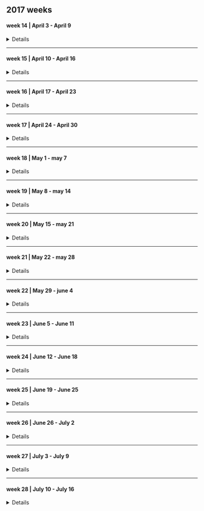 ## 2017 weeks

#### week 14 | April 3 - April 9

<details>

##### 2017, April 3 --- Monday

|Time | Glucose | Units | Comment|
|-------|------|-------|---------------|
|       |      |       | uneasy sleep  |
| 08:00 | 15.3 | 12 NR |               | 
| 11:00 |      |       |  soup         |
| 13:00 | 23.4 | 14 NR |               |
| 16:24 | 21   | 20 NR |               | 
| 21:00 |      |       | Salade, Rode Biet |
| 22:00 | 18   | 50 TJ |                   |

##### 2017, April 4 --- Tuesday

|Time | Glucose | Units | Comment|
|-------|-------|-------|---------------------|
|       |       |       | good sleep          |
| 08:15 | 9.7   | 10 NR |                     |
| 13:00 | 19.2  | 12 NR |                     |
| 1600  |       |       | bag of crisps/snack |
| 19:47 | 16.2  | 20 NR |                     |
| 22:00 |       | 50 TJ |                     |

##### 2017, April 5 --- Wednesday

|Time | Glucose | Units | Comment|
|-------|------|-------|---------|
| 08:15 | 11.5 | 12 NR |         |
| 13:00 | 18.2 | 14 NR |         |
| 16:00 |      |       | orange big  |
| 18:00 | 22.1 | 20 NR |             |
| 22:00 |      | 50 TJ | snack .. i don't know what |

##### 2017, April 6 --- Thursday

|Time | Glucose | Units | Comment|
|-----|--------|--------|-------------------------------------|
| 08:15 | 15.3 |  12 NR |                                     |
| 10:00 |      |        |  half big orange                    |
| 13:00 | 21   |  14 NR |                                     |
| 15:00 |      |        | granaat appel drink + casave crisps |
| 18:00 | 27.1 |  20 NR |                                     |
| 19:00 |      |        | juice                               |
| 22:00 | 22   |  50 TJ |                                     |

##### 2017, April 7 --- Friday

|Time | Glucose | Units | Comment|
|-----|---------|-------|--------|
| 8:30  | 11.5  | 12 NR |        | 
| 12:00 | 17.5  |  4 NR |        |
| 13:00 | ?     | 12 NR |        |
| 16:00 | 23.7  |  6 NR |               |
| 16:40 | 20 eh |       | early dinner  |
| 22:00 |       | 50 TJ |               | 

##### 2017, April 8 --- Saterday

|Time | Glucose | Units | Comment|
|-----|---------|-------|--------|
| 05:00 |       |       | 's nacht chocolade. (honger) |
| 08:00 | 17.0  | 14 NR |        | 
| 13:00 | 21.0  | 14 NR |        | 
| 15:30 | 21.0  |  6 NR |        |
| 18:00 | 21.0  | 22 NR |        |
| 22:00 |       | 54 TJ |        |

##### 2017, April 9 --- Sunday

|Time | Glucose | Units | Comment|
|-----|---------|-------|--------|
| 08:30 |  12.9 | 14 NR |        |
| 13:00 |  24.0 | 14 NR |        |
| 17:20 |  22.0 | 22 NR |        |
| 22:00 |  20.4 | 50 TJ |        |

</details>




---------------

#### week 15 | April 10 - April 16

<details>

##### 2017, April 10 --- Monday

|Time | Glucose | Units | Comment|
|-----|---------|-------|--------|
| 07:00 |       |       | not feeling ok |
| 08:00 | 12.7  | 14 NR |                |
| 10:00 |       |  6 NR |                |
| 13:00 | 19.7  | 14 NR | feeling OK     |
| 18:00 | 19.3  | 22 NR | feeling OK     |
| 20:00 |       |       | wit bolletje and sap |
| 22:00 |       |  6 NR |                |
| 22:00 |       | 50 TJ |                |


##### 2017, April 11 --- Tuesday

|Time | Glucose | Units | Comment|
|-----|---------|-------|--------|
| 06:00 |         |       | poor sleep  |
| 08:15 | 17.7    | 14 NR |             |
| 12:15 | 22.2    |  6 NR |           |
| 12:45 |         |       | lunch  |
| 13:15 |         | 14 NR |        |
| 15:00 |         |       | sandwhich |
| 17:15 | 27      | 22 NR |        |
| 19:50 | 20.1    |  6 NR |        |
| 22:10 | 16.4    | 50 TJ |        |

##### 2017, April 12 --- Wednesday

|Time | Glucose | Units | Comment|
|-----|---------|-------|--------|
| 08:15 | 9.3  | 14 NR |     |
| 12:20 | 21.7 |  6 NR |     |
| 13:00 |      | 14 NR |     |
| 13:00 |      |       | lunch      |
| 15:45 | 24.2 |  6 NR |            |
| 16:40 |      |       | cup a soup |
| 18:00 | 24   | 22 NR |            |
| 22:00 | 15.1 |  4 NR |            |
| 22:00 |      | 50 TJ |            |

##### 2017, April 13 --- Thursday

|Time | Glucose | Units | Comment|
|-----|---------|-------|--------|
| 08:15 |  14.1 | 16 NR |        |
| 11:45 | 23.9  |  6 NR |        |
| 12:45 | 24.6  | 16 NR |        |
| 14:20 |      |        | orange + 1/5 banana |
| 18:00 | 22.0 |  22 NR |        |
| 19:20 | 22.0 |        |        |
| 22:00 |      |  55 TJ |  per dienstdoende mdl arts |


##### 2017, April 14  --- Friday

|Time | Glucose | Units | Comment|
|-----|---------|-------|--------|
| 06:00 |       |       | poor sleep  |
| 08:15 | 10.0  | 14 NR |             |
| 11:30 | 24.4  |  6 NR |             |
| 18:00 | 22    | 22 NR |             |
| 22:00 | 23    |  6 NR |             |
| 22:00 |       | 55 TJ |             |

##### 2017, April 15 --- Saterday

|Time | Glucose | Units | Comment|
|-----|---------|-------|--------|
| 07:50 | 14.9  | 16 NR |        |
| 12:45 | 19.9  | 18 NR |        |
| 18:00 | 22.2  | 24 NR |        |
| 22:00 |       | 55 TJ |        |

##### 2017, April 16 --- Sunday

|Time | Glucose | Units | Comment|
|-----|---------|-------|--------|
|       |       |          |  slecht geslapen door hoest |
|       |       |          |  taai slijm                 |
| 07:20 |       |          |  hoest drank                |
| 08:20 | 12.6  |  16 NR   |                             |
| 13:00 | 15.1  |  16 NR   |                             |
| 18:35 | 19.2  |  24 NR   |                             |
| 22:00 | 27.3  |  7  NR   | net na sinas appelsap       |
| 22:00 |       |  55 TJ   |                             |

</details>

---------------

#### week 16 | April 17 - April 23

<details>

##### 2017, April 17 --- Monday

|Time | Glucose | Units | Comment|
|-----|---------|-------|--------|
| 03:20 |       |          |  hoest drank   |
| 08:20 | 13.3  |  14 NR   |                |
| 13:20 | 20.2  |  14 NR   |        |
| 17:30 | 25    |   8 NR   | misselijk na opstaan  |
| 18:30 |       |  22 NR   | niet misselijk meer   |
| 22:00 |       |  55 TJ   | voelt redelijk        | 

##### 2017, April 18 --- Tuesday

|Time | Glucose | Units | Comment|
|-----|---------|-------|--------|
| 07:45 | 12.9  | 16 NR |        |
| 12:30 | 23.2  |  4 NR | lunch  |
| 13:30 | 23.2  | 15 NR |        |
| 17:50 | 17    | 24 NR | diner  |
| 22:00 | 19    | 3 NR  |        |
| 22:00 |       | 56 TJ |        |

##### 2017, April 19 --- Wednesday

|Time | Glucose | Units | Comment|
|-------|------|--------|--------|
| 08:00 | 13.3 | 16 NR  |        |
| 12:15 | 19.0 |  4 NR 
| 13:20 |      | 14 NR 
| 18:00 |      | 22 NR  | diner |
| 21:00 |      |        | snack |
| 22:00 |      | 56 TJ  |       |
| 00:30 | 21   |  6 NR  |       |

##### 2017, April 20 --- Thursday

|Time | Glucose | Units | Comment|
|-------|------|--------|--------|
| 07:45 | 11.2  | 16 NR | hungry |
| 12:30 | 19.2  | 18 NR |        |
| 18:00 | 19.4  | 26 NR |        |
| 21:30 | 15.0  | 55 TJ |        |

##### 2017, April 21 --- Friday

|Time | Glucose | Units | Comment|
|-------|------|--------|------------------|
| 03:00 |      |        | hoest drank      |
| 08:15 | 14.9 | 16 NR  |                  |
| 13:00 | 27.  | 18 NR  | net na traplopen |
| 16:00 |      |        | mandarijn        |
| 16:25 | 26   |  8 NR  |                  |
| 19:00 | 19.0 | 26 NR  |                  |
| 22:00 |      | 55 TJ  |                  |

##### 2017, April 22 --- Saterday

|Time | Glucose | Units | Comment|
|-------|------|--------|------------------|
| 07:00 |      |        | good sleep       | 
| 08:00 | 8.5  | 14 NR  |                  |
| 12:45 | 26   | 19 NR  |                  |
| 16:30 | 24   |  8 NR  |                  |
| 18:00 |      | 22 NR  | dinner           |
| 22:00 | 16   |  3 NR  |                  |
| 22:00 |      | 55 TJ  |                  |

##### 2017, April 23 --- Sunday

|Time | Glucose | Units | Comment|
|-------|------|--------|------------------|
| 08:05 | 10.5 | 15 NR  |                  |
| 13:20 | 23   | 20 NR  | niet nuchter     |
| 18:20 | 21   | 26 NR  |                  |
| 22:00 | 20   |  4 NR  |                  |
| 22:00 |      | 55 TJ  |                  |

</details>

---------------

#### week 17 | April 24 - April 30

<details>

##### 2017, April 24 --- Monday

|Time | Glucose | Units | Comment|
|-------|------|--------|------------------|
| 08:00 | 8.5  |  14 NR |            |
| 12:45 | 19.0 |  18 NR |            |  
| 18:00 | 16.4 |  25 NR | diner      |
| 21:00 |      |        | snack      |
| 22:00 | 15.9 |  56 TJ | niet bij gespoten  |

##### 2017, April 25 --- Tuesday

|Time | Glucose | Units | Comment|
|-------|------|--------|------------------|
| 08:30 | 12.3 |  16 NR | wakker sinds 06:30 |
| 12:45 | 17   |  18 NR |                    |
| 17:45 | 16.2 |  26 NR | diner              |
| 19:45 | 16.4 |        |                    |
| 22:00 |      |  58 TJ | niet bij gespoten  |

##### 2017, April 26 --- Wednesday

|Time | Glucose | Units | Comment|
|-------|------|--------|------------------|
| 08:10 | 10.7 |  16 NR |   |
| 13:00 | 16.1 |  18 NR |   |
| 19:10 | 19   |  27 NR | laat diner        |
| 23:00 | --   |  58 TJ | niet bij gespoten |

##### 2017, April 27 --- Thursday

|Time | Glucose | Units | Comment|
|-------|------|--------|------------------|
| 08:20 | 10.9 | 16 NR  | gebroken nachtrust |
| 13:00 | 19.  | 19 NR  |                    |
| 17:15 | 20.  | 14 NR  | na sinasappel      |
| 21:00 |      | 10 NR  | laat diner         |
| 22:00 |      | 58 TJ  | niet bij gespoten  |

##### 2017, April 28 --- Friday

|Time | Glucose | Units | Comment|
|-------|------|--------|-------------------|
| 08:00 | 13.1 | 16 NR  |                   | 
| 13:00 |      | 20 NR  |                   |
| 18:10 | 17.2 | 29 NR  |                   |
| 22:00 | 19.2 | 62 TJ  | niet bij gespoten |
 
##### 2017, April 29 --- Saterday

|Time | Glucose | Units | Comment|
|-------|------|--------|-------------------|
| 08:00 | 10.9 | 18 NR  |                   |
| 13:00 | 19.0 | 20 NR  |                   |
| 18:00 | 20.2 | 29 NR  |                   |
| 22:20 |      | 62 TJ  | niet bij gespoten |

##### 2017, April 30 --- Sunday

|Time | Glucose | Units | Comment|
|-------|------|--------|------------------|
| 08:15 | 13.3 | 20 NR  |  + 2 NR          |
| 12:11 | 17.3 | 20 NR  |                  |
| 19.00 | 29.0 | 29 NR  | net na sap.      |
| 22:20 |      | 62 TJ  |                  |
| 22:20 |      |  4 NR  | wel bijgespoten  |

</details>

---------------

#### week 18 | May 1 - may 7

<details>

##### 2017, May 1 --- Monday

|Time | Glucose | Units | Comment|
|-------|------|--------|------------------|
| 08:15 | 8.8  | 18 NR  |                  |
| 13:30 |      | 20 NR  |                  |
| 18:00 |      | 29 NR  |                  |
| 22:20 | 22   | 62 TJ  | 6 NR bij         | 

##### 2017, May 2 --- Tuesday

|Time | Glucose | Units | Comment|
|-------|------|--------|------------------|
|       |      |        | neuropathic pain |
| 08:15 | 11.3 | 18 NR  |                  |
|       |      |        | rubbed nose, caused nose bleed |
| 12:40 | 21.2 | 20 NR  |                  |
| 18:20 |      | 29 NR  |                  |
| 22:30 | 21   | 62 TJ  | 6 NR bij         |

##### 2017, May 3 --- Wednesday

|Time | Glucose | Units | Comment|
|-------|------|--------|------------------|
| 8:20  | 11.5 | 20 NR  |                  |
| 10:20 |      |        | various eating, but feeling good | 
| 13:00 | 27   | 22 NR  |                  |
| 18:00 |      | 29 NR  |                  |
| 22:30 | 25   | 62 TJ  | 7 NR bij         |

##### 2017, May 4 --- Thursday

|Time | Glucose | Units | Comment|
|-------|------|--------|------------------|
| 08:10 | 10.3 | 18 NR  |                  |
| 12:20 |      | 22 NR  |                  |
| 18:00 | 20.1 | 29 NR  |                  |
| 22:20 | 25.8 | 62 TJ  | 8 NR  bij        |   

##### 2017, May 5 --- Friday

|Time | Glucose | Units | Comment|
|-------|------|--------|------------------|
| 08:10 | 13.3 | 20 NR  |                  |
| 13:10 | 18.3 | 20 NR  |                  |
|       |      |        | koek             |
| 18:10 |      | 31 NR  |                  |
| 22:20 |      | 62 TJ  | 6 NR bij         |

##### 2017, May 6 --- Saterday

|Time | Glucose | Units | Comment|
|-------|------|--------|------------------|
| 08:05 | 13.2 | 20 NR  |                  |
| 13:10 | 20.9 | 20 NR  |          |
| 18:10 |      | 29 NR  |          |
| 22:10 | 24.3 | 62 TJ  | 8 NR bij | 

##### 2017, May 7 --- Sunday

|Time | Glucose | Units | Comment|
|-------|------|--------|------------------|
| 08:00 | 14.3 |  22 NR | slecht geslapen  |
| 13:00 | 18.9 |  20 NR |                  |
| 17:30 | 20.4 |  29 NR |                  |
| 22:20 | 21.4 |  62 TJ | 6 NR bij         | 

</details>

---------------

#### week 19 | May 8 - may 14

<details>

##### 2017, May 8 --- Monday

|Time | Glucose | Units | Comment|
|-------|------|--------|------------------|
| 08:10 | 13.5 |  21 NR |                  |
| 13:40 | 22.1 |  22 NR |                  |
| 18:20 | 28   |  31 NR | net iets gegeten |
| 22:30 | 25.3 |   8 NR | late snack voor meting | 
|       |      |  62 TJ |                        |

##### 2017, May 9 --- Tuesday

|Time | Glucose | Units | Comment|
|-------|------|--------|------------------|
| 08:20 | 16.9 | 22 NR  | all een tijdje wakker |
| 13:00 | 22.2 | 24 NR  |                       |
| 18:00 |      | 29 NR  | niet geslapen sinds 13:00 |
| 23:30 | 21   |  6 NR  | 62 TJ                     |

##### 2017, May 10 --- Wednesday

|Time | Glucose | Units | Comment|
|-------|------|--------|------------------|
| 08:30 | 15.4 | 22 NR  | rechter b.been   |
| 13:50 | 26.2 | 24 NR  | buik (zuid)      |
| 18:10 | 25.5 | 31 NR  |                  |
| 22:10 | 19.7 |  4 NR  | 62 TJ            |

##### 2017, May 11 --- Thursday

|Time | Glucose | Units | Comment|
|-------|------|--------|------------------|
| 08:10 | 11.8 | 20 NR  |                  |
| 13:00 | 21   | 24 NR  |                  |
| 18:00 | 24   | 32 NR  |                  |
| 22:00 | 21   |  6 NR  | 62 TJ            |

##### 2017, May 12 --- Friday

|Time | Glucose | Units | Comment|
|-------|------|--------|------------------|
| 08:20 | 13.1 | 22 NR  |                  |
| 11.10 | 21.3 | 20 NR  |                  |
| 14:00 |      |        |  late lunch      |
| 18:15 | 24.5 | 32 NR  |  niet nuchter    |
| 22:20 | 22.6 |  8 NR  |  62 TJ           |

##### 2017, May 13 --- Saterday

|Time | Glucose | Units | Comment|
|-------|------|--------|-------------------------------|
| 08:10 | 15.1 | 24 NR  |                               |
| 13:00 | 21.2 | 25 NR  |                               |
| 15:00 |      |        | nieuws overlijden familie lid | 
| 18:00 | 29.2 | 32 NR  | na juice                      |
| 22:30 | 24.2 | 10 NR  | 62 TJ                         |

##### 2017, May 14 --- Sunday

|Time | Glucose | Units | Comment|
|-------|------|--------|-------------------------------|
|       |      |        | verjaardag, 60!               |
| 08:10 | 15.2 | 24 NR  |                               |
| 12:00 | 23.5 | 25 NR  |                               |  
| 13:00 |      |        | feest                         |
| 18:00 | 33   | 32 NR  |                               |  
| 22:20 | 22   |  8 NR  | 62 TJ                         |

</details>

---------------

#### week 20 | May 15 - may 21

<details>

##### 2017, May 15 --- Monday

|Time | Glucose | Units | Comment|
|-------|------|--------|---------------------------------|
| 08:10 | 11.7 | 20 NR  |                                 |
| 12:15 | 20.8 | 22 NR  | naar  AMC voor HB en kruisbloed |
| 18:00 | 25   | 32 NR  | terug AMC                       |
| 22:00 | 23   | 10 NR  | 62 TJ                           | 

##### 2017, May 16 --- Tuesday

|Time | Glucose | Units | Comment|
|-------|------|--------|-------------------------------|
| 08:10 | 11.9 | 22 NR  |                               |
| 12:00 | 21   | 24 NR  | naar AMC voor transfusie      |
| 18:00 | 17   | 34 NR  | in AMC  , 2 zakken bloed      |
| 23:00 | 23   | 10 NR  | 62 TJ                         | 

##### 2017, May 17 --- Wednesday

|Time | Glucose | Units | Comment|
|-------|------|--------|-------------------------------|
|       |      |        | AMC gastroscopy |
| 18:00 | 25   | 34 NR  |          |
| 22:00 | 25   | 10 NR  | 62 TJ    | 

##### 2017, May 18 --- Thursday

|Time | Glucose | Units | Comment|
|-------|------|--------|-------------------------------|
| 08:15 | 10.1 | 22 NR  |                    |
| 13.07 | 19.9 | 24 NR  |                    |
| 18:50 | 25.5 | 34 NR  | slaperig na roesje |
| 22:10 |      | 10 NR  | 62 TJ              |

##### 2017, May 19 --- Friday

|Time | Glucose | Units | Comment|
|-------|------|--------|-------------------------------|
| 08:20 | 12.2 | 22 NR  |                               |
| 13:00 | 18.8 | 24 NR  |                     |
| 18:20 | 25.5 | 34 NR  | uur eerder aarbeien |
| 22:10 | 20   |  5 NR  | 62 TJ               |

##### 2017, May 20 --- Saterday

|Time | Glucose | Units | Comment|
|-------|------|--------|-------------------------------|
| 08:00 | 14.2 | 22 NR  |                   |
| 13:00 | 27.5 | 25 NR  | voelt niet lekker |
| 15:20 | 29.5 | 12 NR  |                   |
| 18:00 | 18   | 25 NR  |                   |
| 22:00 | 25.9 | 14 NR  | 62 TJ             |

##### 2017, May 21 --- Sunday

|Time | Glucose | Units | Comment|
|-------|------|--------|-------------------------------|
| 08:10 | 10.2 | 24 NR  |                               |
| 12:55 | 17.4 | 26 NR  |       |
| 18:00 | 16.7 | 34 NR  |       |
| 22:00 | 10.3 | 62 TJ  |       |

</details>

---------------

#### week 21 | May 22 - may 28

<details>

##### 2017, May 22 --- Monday

|Time | Glucose | Units | Comment|
|-------|------|--------|---------------------------------|
| 08:00 | 10.2 | 24 NR  |                           |
| 13:00 | 13.2 | 24 NR  |                           |
| 18:00 |      | 34 NR  |                           |
| 22:00 | 12.4 | 62 NR  | did snack after injection |   

##### 2017, May 23 --- Tuesday

|Time | Glucose | Units | Comment|
|-------|------|--------|---------------------------------|
| 08:10 | 14.0 | 24 NR  |  |
| 13:10 | 18.1 | 26 NR  |  |
| 18:00 | 20.1 | 34 NR  |        |
| 22:00 | 20.1 | 62 TJ  | 14 NR  |

##### 2017, May 24 --- Wednesday

|Time | Glucose | Units | Comment|
|-------|------|--------|---------------------------------|
| 08:10 | 11.  | 24 NR  |    |
| 12:45 | 15.3 | 25 NR  |    | 
| 18:00 | 12.2 | 34 NR  |    |
| 22:20 | 15.2 | 62 TJ  | 4 NR   |

##### 2017, May 25 --- Thursday

|Time | Glucose | Units | Comment|
|-------|------|--------|---------------------------------|
| 07:45 | 10.8 | 24 NR  |                                 |
| 13:00 |      | 24 NR  | just after chocolate            | 
| 18:00 | 15.3 | 34 NR  |       |
| 22:20 | 19.1 | 62 NR  | 4 TJ  |

##### 2017, May 26 --- Friday

|Time | Glucose | Units | Comment|
|-------|------|--------|---------------------------------|
| 08:20 | 11.4 |  24 NR | eerste dag v hitte  |
| 13:00 |      |  24 NR |  |
| 18:50 | 18.1 |  34 NR |  |
| 22:00 | 22   |  62 TJ | 8 NR  |

##### 2017, May 27 --- Saterday

|Time | Glucose | Units | Comment|
|-------|------|--------|---------------------------------|
| 07:30 | 11.0 | 22 NR  |                   | 
| 13:00 | 17.1 | 24 NR  |                   |
|       |      | 34 NR  |                   |
| 23:00 | 23.2 | 62 TJ  | 14 NR             |

##### 2017, May 28 --- Sunday

|Time | Glucose | Units | Comment|
|-------|------|--------|---------------------------------|
| 08:10 | 10.5 | 24 NR  |                |
| 13:00 | 17.6 | 24 NR  |                | 
| 18:00 |      | 34 NR  |                |
| 22:00 | 12.2 | 62 TJ  | 4 NR           |

</details>

---------------

#### week 22 | May 29 - june 4

<details>

##### 2017, May 29 --- Monday

|Time | Glucose | Units | Comment|
|-------|------|--------|---------------------------------|
| 08:00 | 12.6 | 24 NR  |  |
| 12:21 | 17.6 | 24 NR  |  |
| 18:00 |      | 34 NR  | injection noticed tingle in mouth/lip  |
| 22:00 | 23.0 | 62 TJ  | 14 NR                                  |

##### 2017, May 30 --- Tuesday

|Time | Glucose | Units | Comment|
|-------|------|--------|---------------------------------|
| 08:10 | 10.5 |  24 NR |        |
| 13:00 |      |  28 NR |        |
| 18:00 |      |  38 NR |        |
| 22:00 | 20.0 |  62 TJ | 10 NR   net gegeten|

##### 2017, May 31 --- Wednesday

|Time | Glucose | Units | Comment|
|-------|------|--------|---------------------------------|
| 08:10 | 11.0 |  24 NR |   |
| 13:00 | 15.4 |  28 NR |   |
| 18:00 |  --  |  38 NR |   |
| 22:10 | 19.2 |  62 TJ | 10 NR - net gegeten  |

##### 2017, June 1 --- Thursday

|Time | Glucose | Units | Comment|
|-------|------|--------|---------------------------------|
| 08:15 | 11.4 |  24 NR |              |
| 10:00 |      |        | soep en brood met chocolade pasta |
| 13:15 | 23.2 |  28 NR | large lunch  |
| 18:00 | 24.9 |  38 NR | light dinner |
| 22:00 | 17.1 |  62 TJ | 8 NR         |

##### 2017, June 2 --- Friday

|Time | Glucose | Units | Comment|
|-------|------|--------|---------------------------------|
| 08:10 | 10.8 | 24 NR  |         |
| 13:20 | 15.3 | 28 NR  |         |
| 18:45 | 16.8 | 38 NR  |         |
| 22:20 | 15.4 | 62 TJ  | 6 NR    |

##### 2017, June 3 --- Saterday

|Time | Glucose | Units | Comment|
|-------|------|--------|---------------------------------|
| 07:45 | 11.7 |  24 NR |   |
| 14:00 |      |  28 NR |   |
| 17:00 | 23   |  38 NR |   | 
| 22:10 | 22.2 |  62 TJ | 14 NR  |

##### 2017, June 4 --- Sunday

|Time | Glucose | Units | Comment|
|-------|------|--------|---------------------------------|
| 08:20 | 8.8  |  24 NR |   |
| 13:10 | 17.5 |  28 NR |   |
| 18:00 |      |  38 NR |   |
| 22:10 | 20.3 |  62 TJ | 12 NR  | 

</details>

---------------

#### week 23 | June 5 - June 11

<details>

##### 2017, June 5 --- Monday

|Time | Glucose | Units | Comment|
|-------|------|--------|---------------------------------|
| 08:35 | 9.4  | 24 NR  |  good sleep   |
| 11:57 | 14.5 | 28 NR  |               |
| 18:05 | 15.2 | 38 NR  |               |
| 23:00 |      | 62 TJ  | 10 NR , late night sandwhiches |

##### 2017, June 6 --- Tuesday

|Time | Glucose | Units | Comment|
|-------|------|--------|---------------------------------|
| 08:30 | 15.5 |  24 NR |           |
| 12:45 | 19.5 |  30 NR |           |
| 18:00 |      |  38 NR | net ijs   |
| 22:00 | 17.1 |  62 TJ | 14 NR     |

##### 2017, June 7 --- Wednesday

|Time | Glucose | Units | Comment|
|-------|------|--------|---------------------------------|
| 08:00 | 11.7 |  26 NR |         |
| 13:00 |      |  28 NR | AMC     |
| 18:00 |      |  38 NR | AMC     |
| 22:00 | 18.1 |  62 TJ | 15 NR   |

##### 2017, June 8 --- Thursday

|Time | Glucose | Units | Comment|
|-------|------|--------|---------------------------------|
| 08:10 | 11.3 |  26 NR |               |
| 12:30 | 18.9 |  28 NR |               |
| 17:00 |      |        | snack, banaan |
| 19:00 | 28.1 |  38 NR |               |
| 22:20 | 24.9 |  62 TJ | 15 NR         |

##### 2017, June 9 --- Friday

|Time | Glucose | Units | Comment|
|-------|------|--------|---------------------------------|
| 08:10 | 11.2 |  26 NR |                   |
| 13:20 | 22.9 |  28 NR | net na boterham   |
| 17:00 |      |  38 NR | AMC, Ijzer infuus |
| 22:20 |      |  62 TJ | 15 NR             | 

##### 2017, June 10 --- Saterday

|Time | Glucose | Units | Comment|
|-------|------|--------|---------------------------------|
| 08:10 | 10.7 |  26 NR |        |
| 12:30 | 20.1 |  28 NR |        |
| 18:00 | 16.6 |  38 NR |        |
| 22:00 |      |  62 TJ | 15 NR  |

##### 2017, June 11 --- Sunday

|Time | Glucose | Units | Comment|
|-------|------|--------|---------------------------------|
| 07:30 | 10.3 |  26 NR |        |
| 13:00 | 15.0 |  28 NR |        |
| 18:10 | 14.8 |  38 NR |        |
| 22:10 | 12.4 |  62 TJ | 4 NR   |

</details>

---------------

#### week 24 | June 12 - June 18

<details>

##### 2017, June 12 --- Monday

|Time | Glucose | Units | Comment|
|-------|------|--------|---------------------------------|
| 07:30 |  9.9 | 26 NR  |   |
| 12:00 |      | 28 NR  | ready for dentist |
| 19:00 | 15.7 | 38 NR  | diner |
| 22:10 | 17.8 | 62 TJ  | 15 NR  |

##### 2017, June 13 --- Tuesday

|Time | Glucose | Units | Comment|
|-------|------|--------|---------------------------------|
| 08:20 |  9.5 | 26 NR  |  |
| 13:00 | 12.9 | 28 NR  |  |
| 18:00 | 12.7 | 38 NR  |  |
| 22:00 |  9.9 | 62 TJ  | 10 NR  + half orange + 2 sandwich |

##### 2017, June 14 --- Wednesday

|Time | Glucose | Units | Comment|
|-------|------|--------|---------------------------------|
| 08:00 | 10.4 | 26 NR  |   |
| 12:30 | 16.9 | 28 NR  |   |
| 18:25 | 13.1 | 38 NR  |   |
| 22:40 | 14.1 | 62 TJ  | 16 NR + crackers + half orange  |

##### 2017, June 15 --- Thursday

|Time | Glucose | Units | Comment|
|-------|------|--------|---------------------------------|
| 08:10 | 11.2 | 26 NR  |           |
| 08:30 |      |        | bloedneus |
| 12:30 | 11.2 | 28 NR  |           |
| 18:00 | 13.4 | 38 NR  |       |
| 23:00 | 14.9 | 62 TJ  | 14 NR |

##### 2017, June 16 --- Friday

|Time | Glucose | Units | Comment|
|-------|------|--------|---------------------------------|
| 08:00 |  7.9 | 26 NR  |   |
| 13:00 | 14.7 | 28 NR  |   |
| 20:00 | 17.9 | 38 NR  | na softijs  |
| 23:00 | 15.3 | 62 TJ  | 15 NR |

##### 2017, June 17 --- Saterday

|Time | Glucose | Units | Comment|
|-------|------|--------|---------------------------------|
| 08:00 | 9.2  | 26 NR  | cough med na meet resultaat     |
| 13:00 | 17.9 | 28 NR  | net na ijsje |
| 18:00 |      | 38 NR  |              |
| 22:00 | 14.9 | 62 TJ  | 15 NR        |

##### 2017, June 18 --- Sunday

|Time | Glucose | Units | Comment|
|-------|------|--------|---------------------------------|
| 08:00 | 10.4 | 26 NR  |   |
| 11:20 |      | 28 NR  |   |
| 17:45 | 19.7 | 38 NR  |   |
| 22:40 | 12.7 | 60 TJ  | 14 NR |

</details>

---------------

#### week 25 | June 19 - June 25

<details>

##### 2017, June 19 --- Mon

|Time | Glucose | Units | Comment|
|-------|------|--------|---------------------------------|
| 08:00 |  8.2 |  26 NR |       |
| 12:37 | 13.7 |  28 NR |       | 
| 18.25 | 11.3 |  38 NR |       |
| 22:20 | 10.7 |  60 TJ | 10 NR | 

##### 2017, June 20 --- Tue

|Time | Glucose | Units | Comment|
|-------|------|--------|---------------------------------|
| 08:00 |  8.8 |  26 NR |         | 
| 12:30 | 19.7 |  28 NR | pack belvita rond 10:00 |
| 17:10 | 10.4 |  38 NR |         |
| 22:00 |  8.8 |  60 TJ | 8 NR    |

##### 2017, June 21 --- Wed

|Time | Glucose | Units | Comment|
|-------|------|--------|---------------------------------|
| 07:30 |  8.3 |  26 NR |        |
| 12:30 | 12.3 |  28 NR |        | 
| 18.30 | 20   |  38 NR | after cheese cracker |
| 22:00 | 12.  |  60 TJ | 12 NR  |

##### 2017, June 22 --- Thu

|Time | Glucose | Units | Comment|
|-------|------|--------|---------------------------------|
| 08:00 |  7.9 |  28 NR |        |
| 12:30 | 12.4 |  32 NR |        |
| 18.30 | 10.3 |  40 NR |        |
| 22:00 |      |  60 TJ | 10 NR  |

##### 2017, June 23 --- Fri

|Time | Glucose | Units | Comment|
|-------|------|--------|---------------------------------|
| 08:00 |  8.9 |  28 NR |         |
| 12:30 | 13.9 |  32 NR |         |
| 18.00 |      |  40 NR |         |
| 22:00 |      |  60 TJ | 10 NR   |

##### 2017, June 24 --- Sat

|Time | Glucose | Units | Comment|
|-------|------|--------|---------------------------------|
| 08:00 |  8.7 |  28 NR | belvita |
| 12:30 | 17.2 |  32 NR |         | 
| 18.00 |      |  42 NR |         |
| 22:00 | 10.4 |  60 TJ | 4 NR    |

##### 2017, June 25 --- Sun

|Time | Glucose | Units | Comment|
|-------|------|--------|---------------------------------|
| 08:00 |  8.3 |  28 NR |         |
| 12:30 | 12.6 |  32 NR |         |
| 18.00 | 13.9 |  42 NR |         |
| 22:00 | 16.9 |  60 TJ | 16 NR   | 

</details>

---------------

#### week 26 | June 26 - July 2

<details>

##### 2017, June 26 --- Mon

|Time | Glucose | Units | Comment|
|-------|------|--------|---------------------------------|
| 08:00 |  8.2 |  28 NR |                                 |
| 13:00 | 12.9 |  32 NR |                                 |
| 18:00 |      |  42 NR |                                 | 
| 22:00 | 13.5 |  60 TJ |   10 NR                         |

##### 2017, June 27 --- Tue

|Time | Glucose | Units | Comment|
|-------|------|--------|---------------------------------|
| 08:00 | 10.0 |  28 NR |                                 |
| 12:00 | 12.9 |  38 NR |                                 | 
| 18:00 | 18.9 |  42 NR |                                 | 
| 22:00 | 21   |  60 TJ |  18 NR                          |

##### 2017, June 28 --- Wed

|Time | Glucose | Units | Comment|
|-------|------|--------|---------------------------------|
| 08:00 |  7.0 |  28 NR |                                 |
| 13:00 | 15.3 |  32 NR |                                 |
| 20:00 | 13.8 |  42 NR |                                 | 
| 23:00 | 15.8 |  60 TJ | 16 NR                           |

##### 2017, June 29 --- Thu

|Time | Glucose | Units | Comment|
|-------|------|--------|---------------------------------|
| 08:10 | 10.5 |  28 NR |  had juice earlier              |
| 13:00 | 13.8 |  32 NR |                                 |
| 18:00 |      |  42 NR |                                 |
| 23:00 | 16.6 |  62 TJ |  16 NR                          |

##### 2017, June 30 --- Fri
 
|Time | Glucose | Units | Comment| 
|-------|------|--------|---------------------------------|
| 08:10 |  9.0 |  26 NR |                                 |
| 12:00 | 12.5 |  32 NR |                                 |
| 18:00 |      |  42 NR |                                 |
| 22:15 | 21   |  60 TJ | 18 NR                           |

##### 2017, July 1 --- Sat

|Time | Glucose | Units | Comment|
|-------|------|--------|---------------------------------|
| 08:00 | ?    |      ? | forgot injection                |
| 11:00 |  19  |  28 NR |                                 |
| 14:00 |  15  |  32 NR |                                 |
| 19:00 | 14.9 |  42 NR |                                 |
| 23:00 | 14.9 |  60 TJ |  14 NR                          |

##### 2017, July 2 --- Sun

|Time | Glucose | Units | Comment|
|-------|------|--------|---------------------------------|
| 08:00 |  9.2 |  28 NR |                                 |
| 11:00 | 13.5 |  32 NR |                                 |
| 17:45 | 14.7 |  42 NR |                                 |
| 22:00 | 17.3 |  60 TJ | 18 NR                           |

</details>

---------------

#### week 27 | July 3 - July 9

<details>

##### 2017, July 3 --- Mon

|Time | Glucose | Units | Comment|
|-------|------|--------|---------------------------------|
| 08:00 |  9.4 |  28 NR |            |
| 12:30 | 16.6 |  32 NR |            |
| 17:30 | 13.9 |  42 NR |            |
| 22:00 | 10.0 |  62 TJ |     4 NR   |

##### 2017, July 4 --- Tue

|Time | Glucose | Units | Comment|
|-------|------|--------|---------------------------------|
| 08:15 |  9.6 |  28 NR |                     | 
| 12:15 | 14.0 |  32 NR |                     |
| 18:00 | 12.8 |  42 NR |                     | 
| 23:00 |  9.9 |  60 TJ |   geen nacht snack  |

##### 2017, July 5 --- Wed

|Time | Glucose | Units | Comment|
|-------|------|--------|---------------------------------|
| 08:00 | 11.7 |  28 NR |  al lang wakker                 | 
| 12:40 | 16.7 |  32 NR |  4 NR                           |
| 17:40 | 14.9 |  42 NR |                                 |   
| 22:30 | 11.9 |  60 TJ |  8 NR                           |

##### 2017, July 6 --- Thu

|Time | Glucose | Units | Comment|
|-------|------|--------|---------------------------------|
| 08:10 | 10.7 |  28 NR | vroeg wakker                    | 
| 13:00 | 13.9 |  32 NR |                                 |
| 18:25 | 12.9 |  42 NR |                                 |
| 23:00 |  9.5 |  62 TJ |  6 NR  , nuts and few grapes    |

##### 2017, July 7 --- Fri

|Time | Glucose | Units | Comment|
|-------|------|--------|----------------------------------|
| 08:00 | 11.2 |  28 NR | vroeg wakker                     |
| 13:00 |      |  32 NR | AMC                              |  
| 18:00 |      |  48 NR | ate long before insuline, in AMC |
| 22:00 | 20   |  62 TJ | 20 NR                            |

##### 2017, July 8 --- Sat

|Time | Glucose | Units | Comment|
|-------|------|--------|---------------------------------|
| 07:40 |  8.9 |  28 NR |                       | 
| 10:00 |      |        | small nose bleed      |
| 11:40 | 13.1 |  32 NR |                       |
| 16:00 |      |   8 NR | hungry, food          |
| 18:20 | 15.8 |  42 NR | dinner                |
| 21:00 |      |        | small snack           |
| 23:00 | 12.2 |  62 TJ | 14 NR                 | 

##### 2017, July 9 --- Sun

|Time | Glucose | Units | Comment|
|-------|------|--------|----------------------------------|
| 08:10 | 12.3 |  28 NR |  broken sleep                    |
| 13:00 | 15.1 |  32 NR | 1 pannekoek + strawberry + kwark |
| 17:45 | 16.6 |  42 NR |                                  |
| 22:00 | 15.3 |  62 TJ | 16 NR                            |

</details>



---------------

#### week 28 | July 10 - July 16

<details>

##### 2017, July 10 --- Mon

|Time | Glucose | Units | Comment|
|-------|------|--------|---------------------------------|
| 08:00 | 11.0 | 28 NR  |           |
| 13:00 | 13.4 | 32 NR  |           |
| 18:00 | 15.9 | 42 NR  |           |
| 22:00 | 13.5 | 62 TJ  | 17 NR     |

##### 2017, July 11 --- Tue

|Time | Glucose | Units | Comment|
|-------|------|--------|---------------------------------|
| 08:00 | 7.9  | 28 NR  |          |
| 12:10 | 13.2 | 32 NR  |          |
| 16:42 | 13.8 | 42 NR  |          |
| 22:00 | 13.7 | 62 TJ  | 17 NR  niet nuchter, na sinasappelsap |

##### 2017, July 12 --- Wed

|Time | Glucose | Units | Comment|
|-------|------|--------|---------------------------------|
| 07:15 | 12   | 28 NR  |  vroeg wakker, niet nuchter     |
| 12:00 | 18   | 32 NR  |                                 |
| 17:50 | 20   | 42 NR  |  MDL arts Dr Beuers belt en verhoogt lactulose  |
| 21:30 | 10.1 | 62 TJ  | 16 NR                            |

##### 2017, July 13 --- Thu

|Time | Glucose | Units | Comment|
|-------|------|--------|---------------------------------|
| 08:00 |  9.7 | 28 NR  | vroeg wakker                    |
| 10:00 |      |        | kleine bloedneus                | 
| 12:30 | 14.3 | 32 NR  | heel moe                        | 
| 18:00 | 14.4 | 42 NR  |                                 | 
| 22:00 | 12.5 | 62 TJ  | 18 NR                           |

##### 2017, July 14 --- Fri

|Time | Glucose | Units | Comment|
|-------|------|--------|---------------------------------|
| 07:30 |  9.8 | 28 NR  |         | 
| 12:40 | 17.9 | 32 NR  |         | 
| 18:00 | 11.9 | 42 NR  |         |
| 22:30 | 6.8  | 62 TJ  | 10 NR   |

##### 2017, July 15 --- Sat

|Time | Glucose | Units | Comment|
|-------|------|--------|---------------------------------|
| 08:00 | 10.7 | 28 NR  |                                 |
| 13:00 | 16.7 | 32 NR  | zelf gewinkeld                  |
| 18:15 | 14.0 | 42 NR  |                                 |
| 22:00 | 15.2 | 62 TJ  |  18 NR                          |

##### 2017, July 16 --- Sun

|Time | Glucose | Units | Comment|
|-------|------|--------|---------------------------------|
| 08:10 | 7.9  | 28 NR  |                                 | 
| 10:00 |      |        |      bloedneus                  |
| 13:00 | 11.8 | 32 NR  |                                 |
| 18:00 | ?    | 42 NR  |                                 | 
| 22:00 | ?    | 62 TJ  | 18 NR                           |


</details>